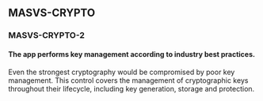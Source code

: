 ##  MASVS-CRYPTO

### MASVS-CRYPTO-2

#### The app performs key management according to industry best practices.

Even the strongest cryptography would be compromised by poor key management. This control covers the management of cryptographic keys throughout their lifecycle, including key generation, storage and protection.